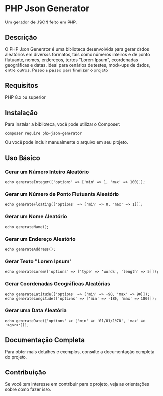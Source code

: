 # PHP Json Generator
Um gerador de JSON feito em PHP.

## Descrição
O PHP Json Generator é uma biblioteca desenvolvida para gerar dados aleatórios em diversos formatos, tais como números inteiros e de ponto flutuante, nomes, endereços, textos "Lorem Ipsum", coordenadas geográficas e datas. Ideal para cenários de testes, mock-ups de dados, entre outros.
Passo a passo para finalizar o projeto

## Requisitos
PHP 8.x ou superior

## Instalação
Para instalar a biblioteca, você pode utilizar o Composer:
```
composer require php-json-generator
```
Ou você pode incluir manualmente o arquivo em seu projeto.

## Uso Básico
### Gerar um Número Inteiro Aleatório
```
echo generateInteger(['options' => ['min' => 1, 'max' => 100]]);
```

### Gerar um Número de Ponto Flutuante Aleatório
```
echo generateFloating(['options' => ['min' => 0, 'max' => 1]]);
```

### Gerar um Nome Aleatório
```
echo generateName();
```

### Gerar um Endereço Aleatório
```
echo generateAddress();
```

### Gerar Texto "Lorem Ipsum"
```
echo generateLorem(['options' => ['type' => 'words', 'length' => 5]]);
```

### Gerar Coordenadas Geográficas Aleatórias
```
echo generateLatitude(['options' => ['min' => -90, 'max' => 90]]);
echo generateLongitude(['options' => ['min' => -180, 'max' => 180]]);
```

### Gerar uma Data Aleatória
```
echo generateDate(['options' => ['min' => '01/01/1970', 'max' => 'agora']]);
```

## Documentação Completa
Para obter mais detalhes e exemplos, consulte a documentação completa do projeto.

## Contribuição
Se você tem interesse em contribuir para o projeto, veja as orientações sobre como fazer isso.